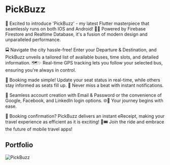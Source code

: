 # PickBuzz

🌟 Excited to introduce 'PickBuzz' - my latest Flutter masterpiece that seamlessly runs on both IOS and Android! 📱✨ Powered by Firebase Firestore and Realtime Database, it's a fusion of modern design and unparalleled performance.

🚍 Navigate the city hassle-free! Enter your Departure & Destination, and PickBuzz unveils a tailored list of available buses, time slots, and detailed information. 🗺️✨ Real-time GPS tracking lets you follow your selected bus, ensuring you're always in control.

💺 Booking made simple! Update your seat status in real-time, while others stay informed as seats fill up. 🔄 Never miss a beat with instant notifications.

🔐 Seamless account creation with Email & Password or the convenience of Google, Facebook, and LinkedIn login options. 🌐🔗 Your journey begins with ease.

📧 Booking confirmation? PickBuzz delivers an instant eReceipt, making your travel experience as efficient as it is exciting! 🎉🎟️ Join the ride and embrace the future of mobile travel apps!


## Portfolio

![PickBuzz](https://github.com/RaveenRPY/PickBuzz/assets/122425829/706ee153-6aa3-486d-9a1f-7d295e68ab76)
